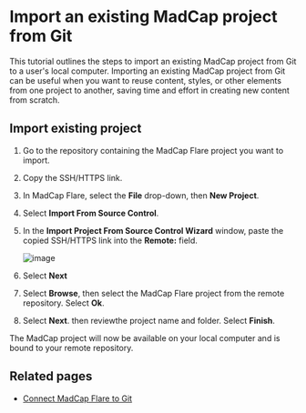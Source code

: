 # Import an existing MadCap project from Git
This tutorial outlines the steps to import an existing MadCap project from Git to a user's local computer. Importing an existing MadCap project from Git can be useful when you want to reuse content, styles, or other elements from one project to another, saving time and effort in creating new content from scratch.

## Import existing project
1. Go to the repository containing the MadCap Flare project you want to import.
2. Copy the SSH/HTTPS link.
3. In MadCap Flare, select the **File** drop-down, then **New Project**.
4. Select **Import From Source Control**.
5. In the **Import Project From Source Control Wizard** window, paste the copied SSH/HTTPS link into the **Remote:**  field.

    ![image](https://github.com/mcmillanpl/Sample/assets/156026947/5bf34568-9729-4032-a6fc-95f94e7b8f7c)
7. Select **Next**
8. Select **Browse**, then select the MadCap Flare project from the remote repository. Select **Ok**.
9. Select **Next**. then reviewthe project name and folder. Select **Finish**.

The MadCap project will now be available on your local computer and is bound to your remote repository. 

## Related pages
- [Connect MadCap Flare to Git](https://github.com/mcmillanpl/Sample/blob/main/tutorials/connect-madcap-github.md)
